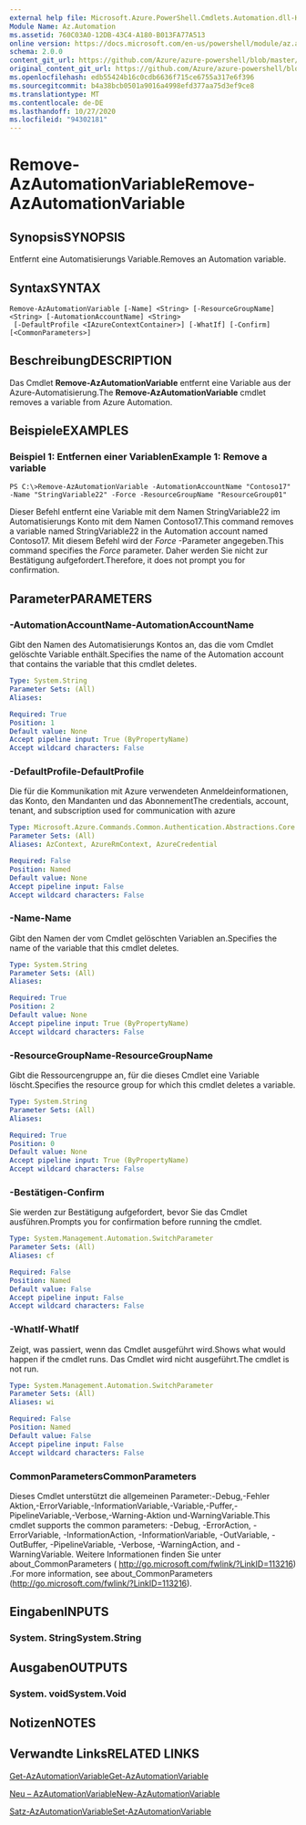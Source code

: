```yaml
---
external help file: Microsoft.Azure.PowerShell.Cmdlets.Automation.dll-Help.xml
Module Name: Az.Automation
ms.assetid: 760C03A0-12DB-43C4-A180-B013FA77A513
online version: https://docs.microsoft.com/en-us/powershell/module/az.automation/remove-azautomationvariable
schema: 2.0.0
content_git_url: https://github.com/Azure/azure-powershell/blob/master/src/Automation/Automation/help/Remove-AzAutomationVariable.md
original_content_git_url: https://github.com/Azure/azure-powershell/blob/master/src/Automation/Automation/help/Remove-AzAutomationVariable.md
ms.openlocfilehash: edb55424b16c0cdb6636f715ce6755a317e6f396
ms.sourcegitcommit: b4a38bcb0501a9016a4998efd377aa75d3ef9ce8
ms.translationtype: MT
ms.contentlocale: de-DE
ms.lasthandoff: 10/27/2020
ms.locfileid: "94302181"
---
```

# <span data-ttu-id="b5d93-101">Remove-AzAutomationVariable</span><span class="sxs-lookup"><span data-stu-id="b5d93-101">Remove-AzAutomationVariable</span></span>

## <span data-ttu-id="b5d93-102">Synopsis</span><span class="sxs-lookup"><span data-stu-id="b5d93-102">SYNOPSIS</span></span>
<span data-ttu-id="b5d93-103">Entfernt eine Automatisierungs Variable.</span><span class="sxs-lookup"><span data-stu-id="b5d93-103">Removes an Automation variable.</span></span>

## <span data-ttu-id="b5d93-104">Syntax</span><span class="sxs-lookup"><span data-stu-id="b5d93-104">SYNTAX</span></span>

```
Remove-AzAutomationVariable [-Name] <String> [-ResourceGroupName] <String> [-AutomationAccountName] <String>
 [-DefaultProfile <IAzureContextContainer>] [-WhatIf] [-Confirm] [<CommonParameters>]
```

## <span data-ttu-id="b5d93-105">Beschreibung</span><span class="sxs-lookup"><span data-stu-id="b5d93-105">DESCRIPTION</span></span>
<span data-ttu-id="b5d93-106">Das Cmdlet **Remove-AzAutomationVariable** entfernt eine Variable aus der Azure-Automatisierung.</span><span class="sxs-lookup"><span data-stu-id="b5d93-106">The **Remove-AzAutomationVariable** cmdlet removes a variable from Azure Automation.</span></span>

## <span data-ttu-id="b5d93-107">Beispiele</span><span class="sxs-lookup"><span data-stu-id="b5d93-107">EXAMPLES</span></span>

### <span data-ttu-id="b5d93-108">Beispiel 1: Entfernen einer Variablen</span><span class="sxs-lookup"><span data-stu-id="b5d93-108">Example 1: Remove a variable</span></span>
```
PS C:\>Remove-AzAutomationVariable -AutomationAccountName "Contoso17" -Name "StringVariable22" -Force -ResourceGroupName "ResourceGroup01"
```

<span data-ttu-id="b5d93-109">Dieser Befehl entfernt eine Variable mit dem Namen StringVariable22 im Automatisierungs Konto mit dem Namen Contoso17.</span><span class="sxs-lookup"><span data-stu-id="b5d93-109">This command removes a variable named StringVariable22 in the Automation account named Contoso17.</span></span>
<span data-ttu-id="b5d93-110">Mit diesem Befehl wird der *Force* -Parameter angegeben.</span><span class="sxs-lookup"><span data-stu-id="b5d93-110">This command specifies the *Force* parameter.</span></span>
<span data-ttu-id="b5d93-111">Daher werden Sie nicht zur Bestätigung aufgefordert.</span><span class="sxs-lookup"><span data-stu-id="b5d93-111">Therefore, it does not prompt you for confirmation.</span></span>

## <span data-ttu-id="b5d93-112">Parameter</span><span class="sxs-lookup"><span data-stu-id="b5d93-112">PARAMETERS</span></span>

### <span data-ttu-id="b5d93-113">-AutomationAccountName</span><span class="sxs-lookup"><span data-stu-id="b5d93-113">-AutomationAccountName</span></span>
<span data-ttu-id="b5d93-114">Gibt den Namen des Automatisierungs Kontos an, das die vom Cmdlet gelöschte Variable enthält.</span><span class="sxs-lookup"><span data-stu-id="b5d93-114">Specifies the name of the Automation account that contains the variable that this cmdlet deletes.</span></span>

```yaml
Type: System.String
Parameter Sets: (All)
Aliases:

Required: True
Position: 1
Default value: None
Accept pipeline input: True (ByPropertyName)
Accept wildcard characters: False
```

### <span data-ttu-id="b5d93-115">-DefaultProfile</span><span class="sxs-lookup"><span data-stu-id="b5d93-115">-DefaultProfile</span></span>
<span data-ttu-id="b5d93-116">Die für die Kommunikation mit Azure verwendeten Anmeldeinformationen, das Konto, den Mandanten und das Abonnement</span><span class="sxs-lookup"><span data-stu-id="b5d93-116">The credentials, account, tenant, and subscription used for communication with azure</span></span>

```yaml
Type: Microsoft.Azure.Commands.Common.Authentication.Abstractions.Core.IAzureContextContainer
Parameter Sets: (All)
Aliases: AzContext, AzureRmContext, AzureCredential

Required: False
Position: Named
Default value: None
Accept pipeline input: False
Accept wildcard characters: False
```

### <span data-ttu-id="b5d93-117">-Name</span><span class="sxs-lookup"><span data-stu-id="b5d93-117">-Name</span></span>
<span data-ttu-id="b5d93-118">Gibt den Namen der vom Cmdlet gelöschten Variablen an.</span><span class="sxs-lookup"><span data-stu-id="b5d93-118">Specifies the name of the variable that this cmdlet deletes.</span></span>

```yaml
Type: System.String
Parameter Sets: (All)
Aliases:

Required: True
Position: 2
Default value: None
Accept pipeline input: True (ByPropertyName)
Accept wildcard characters: False
```

### <span data-ttu-id="b5d93-119">-ResourceGroupName</span><span class="sxs-lookup"><span data-stu-id="b5d93-119">-ResourceGroupName</span></span>
<span data-ttu-id="b5d93-120">Gibt die Ressourcengruppe an, für die dieses Cmdlet eine Variable löscht.</span><span class="sxs-lookup"><span data-stu-id="b5d93-120">Specifies the resource group for which this cmdlet deletes a variable.</span></span>

```yaml
Type: System.String
Parameter Sets: (All)
Aliases:

Required: True
Position: 0
Default value: None
Accept pipeline input: True (ByPropertyName)
Accept wildcard characters: False
```

### <span data-ttu-id="b5d93-121">-Bestätigen</span><span class="sxs-lookup"><span data-stu-id="b5d93-121">-Confirm</span></span>
<span data-ttu-id="b5d93-122">Sie werden zur Bestätigung aufgefordert, bevor Sie das Cmdlet ausführen.</span><span class="sxs-lookup"><span data-stu-id="b5d93-122">Prompts you for confirmation before running the cmdlet.</span></span>

```yaml
Type: System.Management.Automation.SwitchParameter
Parameter Sets: (All)
Aliases: cf

Required: False
Position: Named
Default value: False
Accept pipeline input: False
Accept wildcard characters: False
```

### <span data-ttu-id="b5d93-123">-WhatIf</span><span class="sxs-lookup"><span data-stu-id="b5d93-123">-WhatIf</span></span>
<span data-ttu-id="b5d93-124">Zeigt, was passiert, wenn das Cmdlet ausgeführt wird.</span><span class="sxs-lookup"><span data-stu-id="b5d93-124">Shows what would happen if the cmdlet runs.</span></span>
<span data-ttu-id="b5d93-125">Das Cmdlet wird nicht ausgeführt.</span><span class="sxs-lookup"><span data-stu-id="b5d93-125">The cmdlet is not run.</span></span>

```yaml
Type: System.Management.Automation.SwitchParameter
Parameter Sets: (All)
Aliases: wi

Required: False
Position: Named
Default value: False
Accept pipeline input: False
Accept wildcard characters: False
```

### <span data-ttu-id="b5d93-126">CommonParameters</span><span class="sxs-lookup"><span data-stu-id="b5d93-126">CommonParameters</span></span>
<span data-ttu-id="b5d93-127">Dieses Cmdlet unterstützt die allgemeinen Parameter:-Debug,-Fehler Aktion,-ErrorVariable,-InformationVariable,-Variable,-Puffer,-PipelineVariable,-Verbose,-Warning-Aktion und-WarningVariable.</span><span class="sxs-lookup"><span data-stu-id="b5d93-127">This cmdlet supports the common parameters: -Debug, -ErrorAction, -ErrorVariable, -InformationAction, -InformationVariable, -OutVariable, -OutBuffer, -PipelineVariable, -Verbose, -WarningAction, and -WarningVariable.</span></span> <span data-ttu-id="b5d93-128">Weitere Informationen finden Sie unter about_CommonParameters ( http://go.microsoft.com/fwlink/?LinkID=113216) .</span><span class="sxs-lookup"><span data-stu-id="b5d93-128">For more information, see about_CommonParameters (http://go.microsoft.com/fwlink/?LinkID=113216).</span></span>

## <span data-ttu-id="b5d93-129">Eingaben</span><span class="sxs-lookup"><span data-stu-id="b5d93-129">INPUTS</span></span>

### <span data-ttu-id="b5d93-130">System. String</span><span class="sxs-lookup"><span data-stu-id="b5d93-130">System.String</span></span>

## <span data-ttu-id="b5d93-131">Ausgaben</span><span class="sxs-lookup"><span data-stu-id="b5d93-131">OUTPUTS</span></span>

### <span data-ttu-id="b5d93-132">System. void</span><span class="sxs-lookup"><span data-stu-id="b5d93-132">System.Void</span></span>

## <span data-ttu-id="b5d93-133">Notizen</span><span class="sxs-lookup"><span data-stu-id="b5d93-133">NOTES</span></span>

## <span data-ttu-id="b5d93-134">Verwandte Links</span><span class="sxs-lookup"><span data-stu-id="b5d93-134">RELATED LINKS</span></span>

[<span data-ttu-id="b5d93-135">Get-AzAutomationVariable</span><span class="sxs-lookup"><span data-stu-id="b5d93-135">Get-AzAutomationVariable</span></span>](./Get-AzAutomationVariable.md)

[<span data-ttu-id="b5d93-136">Neu – AzAutomationVariable</span><span class="sxs-lookup"><span data-stu-id="b5d93-136">New-AzAutomationVariable</span></span>](./New-AzAutomationVariable.md)

[<span data-ttu-id="b5d93-137">Satz-AzAutomationVariable</span><span class="sxs-lookup"><span data-stu-id="b5d93-137">Set-AzAutomationVariable</span></span>](./Set-AzAutomationVariable.md)


